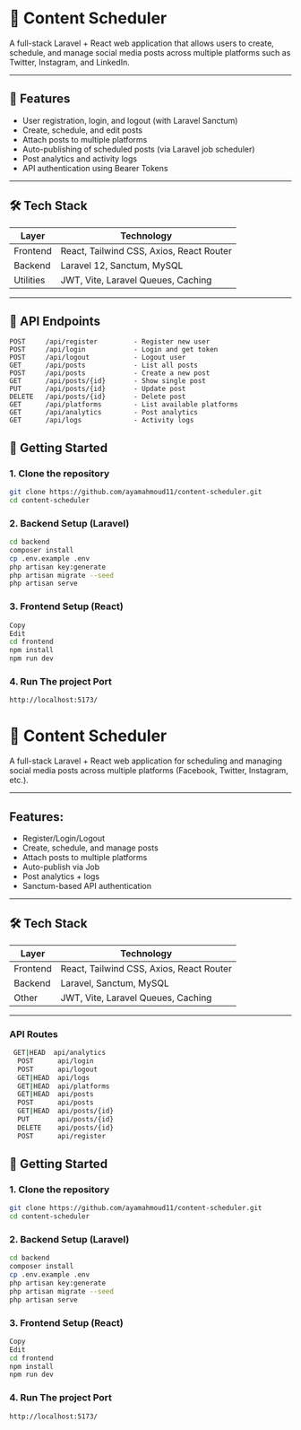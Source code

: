 # 📅 Content Scheduler

A full-stack Laravel + React web application that allows users to create, schedule, and manage social media posts across multiple platforms such as Twitter, Instagram, and LinkedIn.

---

## 🚀 Features

- User registration, login, and logout (with Laravel Sanctum)
- Create, schedule, and edit posts
- Attach posts to multiple platforms
- Auto-publishing of scheduled posts (via Laravel job scheduler)
- Post analytics and activity logs
- API authentication using Bearer Tokens

---

## 🛠️ Tech Stack

| Layer     | Technology                              |
|-----------|------------------------------------------|
| Frontend  | React, Tailwind CSS, Axios, React Router |
| Backend   | Laravel 12, Sanctum, MySQL               |
| Utilities | JWT, Vite, Laravel Queues, Caching       |

---

## 🔗 API Endpoints

```http
POST     /api/register         - Register new user
POST     /api/login            - Login and get token
POST     /api/logout           - Logout user
GET      /api/posts            - List all posts
POST     /api/posts            - Create a new post
GET      /api/posts/{id}       - Show single post
PUT      /api/posts/{id}       - Update post
DELETE   /api/posts/{id}       - Delete post
GET      /api/platforms        - List available platforms
GET      /api/analytics        - Post analytics
GET      /api/logs             - Activity logs
```


## 🚀 Getting Started

### 1. Clone the repository

```bash
git clone https://github.com/ayamahmoud11/content-scheduler.git
cd content-scheduler
```

### 2. Backend Setup (Laravel)
```bash
cd backend
composer install
cp .env.example .env
php artisan key:generate
php artisan migrate --seed
php artisan serve
```
### 3. Frontend Setup (React)
```bash
Copy
Edit
cd frontend
npm install
npm run dev
```
### 4. Run The project Port 
```bash
http://localhost:5173/
```

# 📅 Content Scheduler

A full-stack Laravel + React web application for scheduling and managing social media posts across multiple platforms (Facebook, Twitter, Instagram, etc.).

---

## Features:
- Register/Login/Logout
- Create, schedule, and manage posts
- Attach posts to multiple platforms
- Auto-publish via Job
- Post analytics + logs
- Sanctum-based API authentication

---

## 🛠️ Tech Stack

| Layer     | Technology                              |
|-----------|------------------------------------------|
| Frontend  | React, Tailwind CSS, Axios, React Router |
| Backend   | Laravel, Sanctum, MySQL                  |
| Other     | JWT, Vite, Laravel Queues, Caching       |

---
### API Routes
```bash
 GET|HEAD  api/analytics
  POST      api/login 
  POST      api/logout
  GET|HEAD  api/logs
  GET|HEAD  api/platforms 
  GET|HEAD  api/posts 
  POST      api/posts 
  GET|HEAD  api/posts/{id} 
  PUT       api/posts/{id} 
  DELETE    api/posts/{id} 
  POST      api/register
```
## 🚀 Getting Started

### 1. Clone the repository

```bash
git clone https://github.com/ayamahmoud11/content-scheduler.git
cd content-scheduler
```

### 2. Backend Setup (Laravel)
```bash
cd backend
composer install
cp .env.example .env
php artisan key:generate
php artisan migrate --seed
php artisan serve
```
### 3. Frontend Setup (React)
```bash
Copy
Edit
cd frontend
npm install
npm run dev
```
### 4. Run The project Port 
```bash
http://localhost:5173/
```
